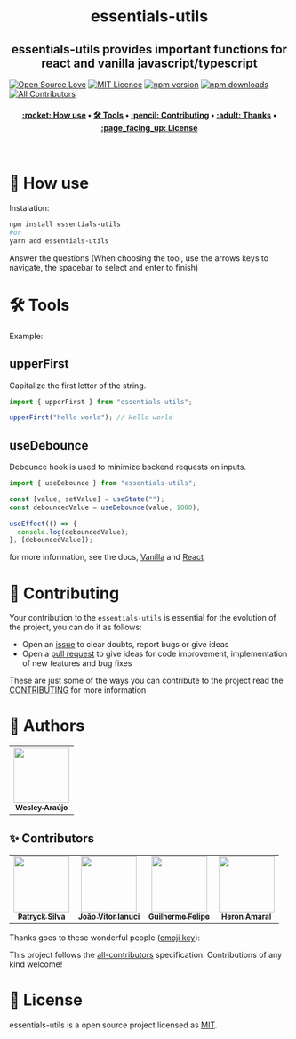 <h1 align="center" title="Vite Helper">
  essentials-utils
</h1>

<h2 align="center">essentials-utils provides important functions for react and vanilla javascript/typescript</h2>

[![Open Source Love](https://badges.frapsoft.com/os/v2/open-source.png?v=103)](https://github.com/ellerbrock/open-source-badges/)
[![MIT Licence](https://badges.frapsoft.com/os/mit/mit.png?v=103)](https://opensource.org/licenses/mit-license.php)
[![npm version](https://img.shields.io/npm/v/essentials-utils.svg?style=flat-square)](https://www.npmjs.com/package/essentials-utils)
[![npm downloads](https://img.shields.io/npm/dm/essentials-utils.svg?style=flat-square)](http://npm-stat.com/charts.html?package=cz-conventional-changelog&from=2015-08-01) <!-- ALL-CONTRIBUTORS-BADGE:START - Do not remove or modify this section --> [![All Contributors](https://img.shields.io/badge/all_contributors-2-green.svg?style=flat-square)](#contributors-) <!-- ALL-CONTRIBUTORS-BADGE:END -->

<h4 align="center">
 <a href="#-how-use">:rocket: How use</a> •
 <a href="#️-tools">🛠️ Tools</a> •
 <a href="#-contributing">:pencil: Contributing</a> •
 <a href="#-thanks">:adult: Thanks</a> •
 <a href="#-license">:page_facing_up: License</a>
</h4>

<br>

# :rocket: How use

Instalation:

```bash
npm install essentials-utils
#or
yarn add essentials-utils
```

Answer the questions (When choosing the tool, use the arrows keys to navigate, the spacebar to select and enter to finish)

# 🛠️ Tools

Example:

## upperFirst

Capitalize the first letter of the string.

```js
import { upperFirst } from "essentials-utils";

upperFirst("hello world"); // Hello world
```

## useDebounce

Debounce hook is used to minimize backend requests on inputs.

```js
import { useDebounce } from "essentials-utils";

const [value, setValue] = useState("");
const debouncedValue = useDebounce(value, 1000);

useEffect(() => {
  console.log(debouncedValue);
}, [debouncedValue]);
```

for more information, see the docs, [Vanilla](/docs/vanilla.md) and [React](/docs/react.md)

# :pencil: Contributing

Your contribution to the `essentials-utils` is essential for the evolution of the project, you can do it as follows:

- Open an [issue](https://github.com/wesleyara/essentials-utils/issues) to clear doubts, report bugs or give ideas
- Open a [pull request](https://github.com/wesleyara/essentials-utils/pulls) to give ideas for code improvement, implementation of new features and bug fixes

These are just some of the ways you can contribute to the project read the [CONTRIBUTING](https://github.com/wesleyara/essentials-utils/blob/main/.github/CONTRIBUTING.md) for more information

# :adult: Authors

<table>
  <tr>
    <td align="center"><a href="https://wesleyaraujo.dev/"><img src="https://avatars.githubusercontent.com/u/89321125?v=4?s=100" width="100px;" alt=""/><br /><sub><b>Wesley Araújo</b></sub></a><br /></td>
  </tr>
</table>

## ✨ Contributors

<table>
  <tr>
    <td align="center"><a href="https://github.com/Patryck-Silva"><img src="https://avatars.githubusercontent.com/u/41785386?v=4" width="100px;" alt=""/><br /><sub><b>Patryck Silva</b></sub></a><br /></td>
    <td align="center"><a href="https://github.com/joaoianuci"><img src="https://avatars.githubusercontent.com/u/42063789?v=4" width="100px;" alt=""/><br /><sub><b>João Vitor Ianuci</b></sub></a><br /></td>
    <td align="center"><a href="https://github.com/Glerme"><img src="https://avatars.githubusercontent.com/u/62507710?v=4" width="100px;" alt=""/><br /><sub><b>Guilherme Felipe</b></sub></a><br /></td>
    <td align="center"><a href="https://github.com/heronoa"><img src="https://avatars.githubusercontent.com/u/71283373?v=4" width="100px;" alt=""/><br /><sub><b>Heron Amaral</b></sub></a><br /></td>
  </tr>
</table>

Thanks goes to these wonderful people ([emoji key](https://allcontributors.org/docs/en/emoji-key)):

<!-- ALL-CONTRIBUTORS-LIST:START - Do not remove or modify this section -->
<!-- prettier-ignore-start -->
<!-- markdownlint-disable -->
<!-- markdownlint-restore -->
<!-- prettier-ignore-end -->

<!-- ALL-CONTRIBUTORS-LIST:END -->

This project follows the [all-contributors](https://github.com/all-contributors/all-contributors) specification. Contributions of any kind welcome!

# :page_facing_up: License

essentials-utils is a open source project licensed as [MIT](LICENSE).

